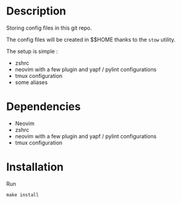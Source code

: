 # Description

Storing config files in this git repo.

The config files will be created in $$HOME thanks to the `stow` utility.

The setup is simple :
- zshrc
- neovim with a few plugin and yapf / pylint configurations
- tmux configuration
- some aliases

# Dependencies
- Neovim
- zshrc
- neovim with a few plugin and yapf / pylint configurations
- tmux configuration

# Installation
Run
```
make install
```
